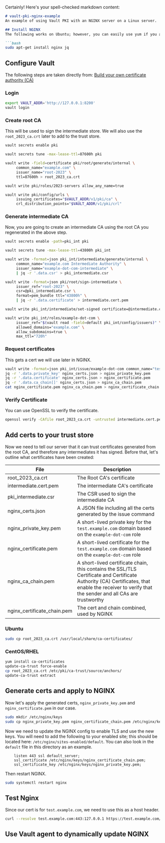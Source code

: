 Certainly! Here's your spell-checked markdown content:

```markdown
# vault-pki-nginx-example
An example of using Vault PKI with an NGINX server on a Linux server.

## Install NGINX
The following works on Ubuntu; however, you can easily use yum if you are working on RHEL or SUSE.

```bash
sudo apt-get install nginx jq
```

## Configure Vault
The following steps are taken directly from: [Build your own certificate authority (CA)](https://developer.hashicorp.com/vault/tutorials/secrets-management/pki-engine)

### Login
```bash
export VAULT_ADDR='http://127.0.0.1:8200'
vault login
```

### Create root CA
This will be used to sign the intermediate store. We will also use the `root_2023_ca.crt` later to add to the trust store.

```bash
vault secrets enable pki

vault secrets tune -max-lease-ttl=87600h pki

vault write -field=certificate pki/root/generate/internal \
     common_name="example.com" \
     issuer_name="root-2023" \
     ttl=87600h > root_2023_ca.crt

vault write pki/roles/2023-servers allow_any_name=true

vault write pki/config/urls \
     issuing_certificates="$VAULT_ADDR/v1/pki/ca" \
     crl_distribution_points="$VAULT_ADDR/v1/pki/crl"
```

### Generate intermediate CA
Now, you are going to create an intermediate CA using the root CA you regenerated in the above step.

```bash
vault secrets enable -path=pki_int pki

vault secrets tune -max-lease-ttl=43800h pki_int

vault write -format=json pki_int/intermediate/generate/internal \
     common_name="example.com Intermediate Authority" \
     issuer_name="example-dot-com-intermediate" \
     | jq -r '.data.csr' > pki_intermediate.csr

vault write -format=json pki/root/sign-intermediate \
     issuer_ref="root-2023" \
     csr=@pki_intermediate.csr \
     format=pem_bundle ttl="43800h" \
     | jq -r '.data.certificate' > intermediate.cert.pem

vault write pki_int/intermediate/set-signed certificate=@intermediate.cert.pem

vault write pki_int/roles/example-dot-com \
     issuer_ref="$(vault read -field=default pki_int/config/issuers)" \
     allowed_domains="example.com" \
     allow_subdomains=true \
     max_ttl="720h"
```

### Request certificates
This gets a cert we will use later in NGINX.

```bash
vault write -format=json pki_int/issue/example-dot-com common_name="test.example.com" ttl="24h" > nginx_certs.json
jq -r '.data.private_key' nginx_certs.json > nginx_private_key.pem
jq -r '.data.certificate' nginx_certs.json > nginx_certificate.pem
jq -r '.data.ca_chain[]' nginx_certs.json > nginx_ca_chain.pem
cat nginx_certificate.pem nginx_ca_chain.pem > nginx_certificate_chain.pem
```

### Verify Certificate
You can use OpenSSL to verify the certificate.

```bash
openssl verify -CAfile root_2023_ca.crt -untrusted intermediate.cert.pem nginx_certificate.pem
```

## Add certs to your trust store
Now we need to tell our server that it can trust certificates generated from the root CA, and therefore any intermediates it has signed. Before that, let's outline what certificates have been created:

| File                    | Description                                                                                        |
| ----------------------- | -------------------------------------------------------------------------------------------------- |
| root_2023_ca.crt        | The Root CA's certificate                                                                          |
| intermediate.cert.pem   | The intermediate CA's certificate                                                                    |
| pki_intermediate.csr    | The CSR used to sign the intermediate CA                                                            |
| nginx_certs.json        | A JSON file including all the certs generated by the issue command                                  |
| nginx_private_key.pem   | A short-lived private key for the `test.example.com` domain based on the `example-dot-com` role   |
| nginx_certificate.pem    | A short-lived certificate for the `test.example.com` domain based on the `example-dot-com` role   |
| nginx_ca_chain.pem      | A short-lived certificate chain, this contains the SSL/TLS Certificate and Certificate Authority (CA) Certificates, that enable the receiver to verify that the sender and all CAs are trustworthy |
| nginx_certificate_chain.pem | The cert and chain combined, used by NGINX                                                      |

### Ubuntu
```bash
sudo cp root_2023_ca.crt /usr/local/share/ca-certificates/
```

### CentOS/RHEL
```bash
yum install ca-certificates
update-ca-trust force-enable
cp root_2023_ca.crt /etc/pki/ca-trust/source/anchors/
update-ca-trust extract
```

## Generate certs and apply to NGINX
Now let's apply the generated certs, `nginx_private_key.pem` and `nginx_certificate.pem` in our case.

```bash
sudo mkdir /etc/nginx/keys
sudo cp nginx_private_key.pem nginx_certificate_chain.pem /etc/nginx/keys/
```

Now we need to update the NGINX config to enable TLS and use the new keys. You will need to add the following to your enabled site; this should be located here: `/etc/nginx/sites-enabled/default`. You can also look in the `default` file in this directory as an example.

```nginx
    listen 443 ssl default_server;
    ssl_certificate /etc/nginx/keys/nginx_certificate_chain.pem;
    ssl_certificate_key /etc/nginx/keys/nginx_private_key.pem;
```

Then restart NGINX.

```bash
sudo systemctl restart nginx
```

## Test Nginx
Since our cert is for `test.example.com`, we need to use this as a host header.

```bash
curl --resolve test.example.com:443:127.0.0.1 https://test.example.com/
```

## Use Vault agent to dynamically update NGINX
```